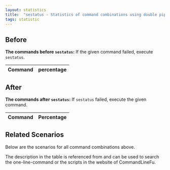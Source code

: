 ```yaml
---
layout: statistics
title:  "sestatus - Statistics of command combinations using double pipe"
tags: statistic
---
```


## Before

__The commands before `sestatus`:__ If the given command failed, execute `sestatus`.

| Command | percentage |
|--------|--------|



## After

__The commands after `sestatus`:__ If `sestatus` failed, execute the given command.

| Command | Percentage | 
|-------|--------|



## Related Scenarios

Below are the scenarios for all command combinations above.

The description in the table is referenced from and can be used to search the one-line-command or the scripts in the website of CommandLineFu.




